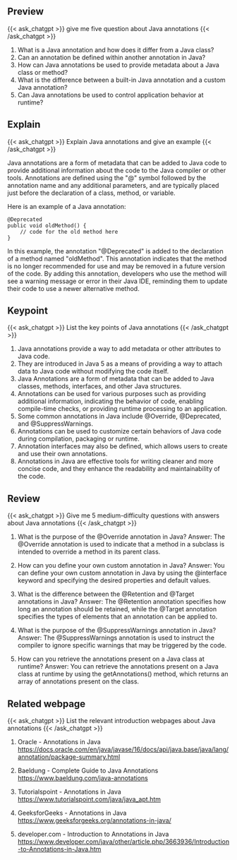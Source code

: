 ## Preview
{{< ask_chatgpt >}}
give me five question about Java annotations
{{< /ask_chatgpt >}}



1. What is a Java annotation and how does it differ from a Java class?
2. Can an annotation be defined within another annotation in Java?
3. How can Java annotations be used to provide metadata about a Java class or method?
4. What is the difference between a built-in Java annotation and a custom Java annotation?
5. Can Java annotations be used to control application behavior at runtime?   

## Explain
{{< ask_chatgpt >}}
Explain Java annotations and give an example
{{< /ask_chatgpt >}}



Java annotations are a form of metadata that can be added to Java code to provide additional information about the code to the Java compiler or other tools. Annotations are defined using the "@" symbol followed by the annotation name and any additional parameters, and are typically placed just before the declaration of a class, method, or variable.

Here is an example of a Java annotation:

```
@Deprecated
public void oldMethod() {
    // code for the old method here
}
```

In this example, the annotation "@Deprecated" is added to the declaration of a method named "oldMethod". This annotation indicates that the method is no longer recommended for use and may be removed in a future version of the code. By adding this annotation, developers who use the method will see a warning message or error in their Java IDE, reminding them to update their code to use a newer alternative method.   

## Keypoint
{{< ask_chatgpt >}}
List the key points of Java annotations
{{< /ask_chatgpt >}}



1. Java annotations provide a way to add metadata or other attributes to Java code. 
2. They are introduced in Java 5 as a means of providing a way to attach data to Java code without modifying the code itself.
3. Java Annotations are a form of metadata that can be added to Java classes, methods, interfaces, and other Java structures.
4. Annotations can be used for various purposes such as providing additional information, indicating the behavior of code, enabling compile-time checks, or providing runtime processing to an application.
5. Some common annotations in Java include @Override, @Deprecated, and @SuppressWarnings.
6. Annotations can be used to customize certain behaviors of Java code during compilation, packaging or runtime. 
7. Annotation interfaces may also be defined, which allows users to create and use their own annotations. 
8. Annotations in Java are effective tools for writing cleaner and more concise code, and they enhance the readability and maintainability of the code.   

## Review
{{< ask_chatgpt >}}
Give me 5 medium-difficulty questions with answers about Java annotations
{{< /ask_chatgpt >}}



1. What is the purpose of the @Override annotation in Java?
Answer: The @Override annotation is used to indicate that a method in a subclass is intended to override a method in its parent class.

2. How can you define your own custom annotation in Java?
Answer: You can define your own custom annotation in Java by using the @interface keyword and specifying the desired properties and default values.

3. What is the difference between the @Retention and @Target annotations in Java?
Answer: The @Retention annotation specifies how long an annotation should be retained, while the @Target annotation specifies the types of elements that an annotation can be applied to.

4. What is the purpose of the @SuppressWarnings annotation in Java?
Answer: The @SuppressWarnings annotation is used to instruct the compiler to ignore specific warnings that may be triggered by the code.

5. How can you retrieve the annotations present on a Java class at runtime?
Answer: You can retrieve the annotations present on a Java class at runtime by using the getAnnotations() method, which returns an array of annotations present on the class.   

## Related webpage
{{< ask_chatgpt >}}
List the relevant introduction webpages about Java annotations
{{< /ask_chatgpt >}}



1. Oracle - Annotations in Java
https://docs.oracle.com/en/java/javase/16/docs/api/java.base/java/lang/annotation/package-summary.html

2. Baeldung - Complete Guide to Java Annotations
https://www.baeldung.com/java-annotations

3. Tutorialspoint - Annotations in Java
https://www.tutorialspoint.com/java/java_apt.htm

4. GeeksforGeeks - Annotations in Java
https://www.geeksforgeeks.org/annotations-in-java/

5. developer.com - Introduction to Annotations in Java
https://www.developer.com/java/other/article.php/3663936/Introduction-to-Annotations-in-Java.htm   

